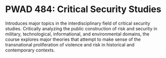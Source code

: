 # PWAD 484: Critical Security Studies

Introduces major topics in the interdisciplinary field of critical security studies. Critically analyzing the public construction of risk and security in military, technological, informational, and environmental domains, the course explores major theories that attempt to make sense of the transnational proliferation of violence and risk in historical and contemporary contexts.